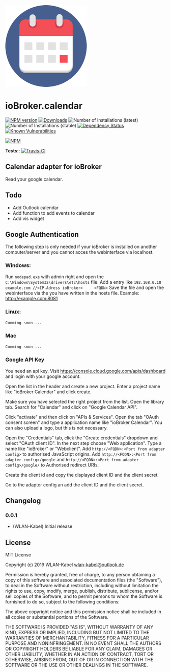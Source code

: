 ![Logo](admin/calendar.png)
# ioBroker.calendar

[![NPM version](http://img.shields.io/npm/v/iobroker.calendar.svg)](https://www.npmjs.com/package/iobroker.calendar)
[![Downloads](https://img.shields.io/npm/dm/iobroker.calendar.svg)](https://www.npmjs.com/package/iobroker.calendar)
![Number of Installations (latest)](http://iobroker.live/badges/calendar-installed.svg)
![Number of Installations (stable)](http://iobroker.live/badges/calendar-stable.svg)
[![Dependency Status](https://img.shields.io/david/WLAN-Kabel/ioBroker.calendar.svg)](https://david-dm.org/WLAN-Kabel/iobroker.calendar)
[![Known Vulnerabilities](https://snyk.io/test/github/WLAN-Kabel/ioBroker.calendar/badge.svg)](https://snyk.io/test/github/WLAN-Kabel/ioBroker.calendar)

[![NPM](https://nodei.co/npm/iobroker.calendar.png?downloads=true)](https://nodei.co/npm/iobroker.calendar/)

**Tests:**: [![Travis-CI](http://img.shields.io/travis/WLAN-Kabel/ioBroker.calendar/master.svg)](https://travis-ci.org/WLAN-Kabel/ioBroker.calendar)

## Calendar adapter for ioBroker

Read your google calendar.

## Todo
* Add Outlook calendar
* Add function to add events to calendar
* Add vis widget

## Google Authentication
The following step is only needed if your ioBroker is installed on another computer/server and you cannot acces the webinterface via localhost.

### Windows:

Run ```nodepad.exe``` with admin right and open the ```C:\Windows\System32\drivers\etc\hosts``` file.
Add a entry like ```192.168.0.10    example.com //<IP-Adress ioBroker>     <FQDN>```
Save the file and open the webinterface via the <FQDN> you have written in the hosts file. Example: http://example.com:8081

### Linux:

    Comming soon ...

### Mac

    Comming soon ...

### Google API Key
You need an api key. Visit https://console.cloud.google.com/apis/dashboard and login with your google account.

Open the list in the header and create a new project. Enter a project name like "ioBroker Calendar" and click create.

Make sure you have selected the right project from the list. Open the library tab. Search for "Calendar" and click on "Google Calendar API".

Click "activate" and then click on "APIs & Services". Open the tab "OAuth consent screen" and type a application name like "ioBroker Calendar". You can also upload a logo, but this is not necessary.

Open the "Credentials" tab, click the "Create credentials" dropdown and select "OAuth client ID". In the next step choose "Web application". Type a name like "ioBroker" or "Webclient". Add ```http://<FQDN>:<Port from adapter config>``` to authorised JavaScript origins. Add ```http://<FQDN>:<Port from adapter config>/google``` and ```http://<FQDN>:<Port from adapter config>/google/``` to Authorised redirect URIs.

Create the client id and copy the displayed client ID and the client secret.

Go to the adapter config an add the client ID and the client secret.

## Changelog

### 0.0.1
* (WLAN-Kabel) Initial release

## License
MIT License

Copyright (c) 2019 WLAN-Kabel <wlan-kabel@outlook.de>

Permission is hereby granted, free of charge, to any person obtaining a copy
of this software and associated documentation files (the "Software"), to deal
in the Software without restriction, including without limitation the rights
to use, copy, modify, merge, publish, distribute, sublicense, and/or sell
copies of the Software, and to permit persons to whom the Software is
furnished to do so, subject to the following conditions:

The above copyright notice and this permission notice shall be included in all
copies or substantial portions of the Software.

THE SOFTWARE IS PROVIDED "AS IS", WITHOUT WARRANTY OF ANY KIND, EXPRESS OR
IMPLIED, INCLUDING BUT NOT LIMITED TO THE WARRANTIES OF MERCHANTABILITY,
FITNESS FOR A PARTICULAR PURPOSE AND NONINFRINGEMENT. IN NO EVENT SHALL THE
AUTHORS OR COPYRIGHT HOLDERS BE LIABLE FOR ANY CLAIM, DAMAGES OR OTHER
LIABILITY, WHETHER IN AN ACTION OF CONTRACT, TORT OR OTHERWISE, ARISING FROM,
OUT OF OR IN CONNECTION WITH THE SOFTWARE OR THE USE OR OTHER DEALINGS IN THE
SOFTWARE.